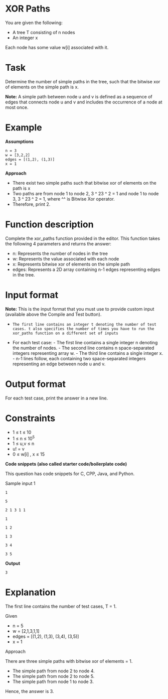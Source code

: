 #  XOR Paths
  
  
You are given the following:
  
- A tree T consisting of n nodes
- An integer x
  
Each node has some value w[i] associated with it.
  
#  Task
  
  
Determine the number of simple paths in the tree, such that the bitwise xor of elements on the simple path is x.
  
**Note:** A simple path between node u and v is defined as a sequence of edges that connects node u and v and includes the occurrence of a node at most once.
  
#  Example
  
  
**Assumptions**
  
    n = 3
    w = [3,2,2]
    edges = [(1,2), (1,3)]
    x = 1
  
**Approach**
  
-    There exist two simple paths such that bitwise xor of elements on the path is x
-    Two paths are from node 1 to node 2, 3 ^ 23 ^ 2 = 1 and node 1 to node 3, 3 ^ 23 ^ 2 = 1, where ^^ is Bitwise Xor operator.
-    Therefore, print 2.
  
#  Function description
  
  
Complete the xor_paths function provided in the editor. This function takes the following 4 parameters and returns the answer:
  
  
-    n: Represents the number of nodes in the tree
-    w: Represents the value associated with each node
-    x: Represents bitwise xor of elements on the simple path
-    edges: Represents a 2D array containing n-1 edges representing edges in the tree.
  
#  Input format
  
  
**Note:** This is the input format that you must use to provide custom input (available above the Compile and Test button).
  
-     The first line contains an integer t denoting the number of test cases. t also specifies the number of times you have to run the xor_paths function on a different set of inputs
  
-    For each test case:
    -    The first line contains a single integer n denoting the number of nodes.
    -    The second line contains n space-separated integers representing array w.
    -    The third line contains a single integer x.
    -     n-1 lines follow, each containing two space-separated integers representing an edge between node u and v.
  
#  Output format
  
  
For each test case, print the answer in a new line.
  
#  Constraints
  
  
- 1 ≤ t ≤ 10
- 1 ≤ n ≤ 10<sup>5</sup>
- 1 ≤ u,v ≤ n
- u! = v 
- 0 ≤ w[i] , x ≤ 15
  
**Code snippets (also called starter code/boilerplate code)**
  
This question has code snippets for C, CPP, Java, and Python.
  
Sample input 1
  
```
1
  
5
  
2 1 3 1 1
  
1
  
1 2
  
1 3
  
3 4
  
3 5
```
  
**Output**
  
```
3
```
  
#  Explanation
  
  
The first line contains the number of test cases, T = 1.
  
Given
  
-    n = 5
-    w = [2,1,3,1,1]
-    edges = [(1,2), (1,3), (3,4), (3,5)]
-    x = 1
  
Approach
  
There are three simple paths with bitwise xor of elements = 1.
  
-    The simple path from node 2 to node 4.
-    The simple path from node 2 to node 5.
-    The simple path from node 1 to node 3.
  
Hence, the answer is 3.
  